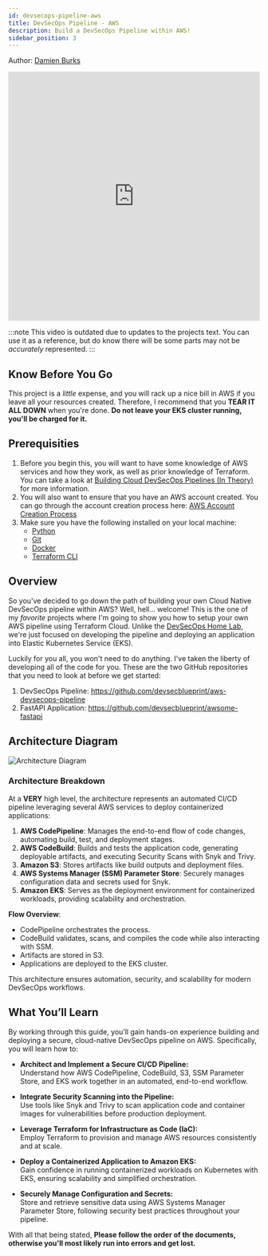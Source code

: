 ```yaml
---
id: devsecops-pipeline-aws
title: DevSecOps Pipeline - AWS
description: Build a DevSecOps Pipeline within AWS!
sidebar_position: 3
---
```


Author: [Damien Burks]

<iframe
  width="100%"
  height="500"
  src="https://www.youtube.com/embed/otleFroshZU?si=otleFroshZU"
  frameborder="0"
  allow="accelerometer; autoplay; encrypted-media; gyroscope; picture-in-picture"
  allowfullscreen
></iframe>

:::note
This video is outdated due to updates to the projects text. You can use it as a reference, but do know there will be some parts may not be _accurately_ represented.
:::

## Know Before You Go

This project is a _little_ expense, and you will rack up a nice bill in AWS if you leave all your resources created. Therefore, I recommend that you **TEAR IT ALL DOWN** when you're done. **Do not leave your EKS cluster running, you'll be charged for it.**

## Prerequisities

1. Before you begin this, you will want to have some knowledge of AWS services and how they work, as well as prior knowledge of Terraform. You can take a look at [Building Cloud DevSecOps Pipelines (In Theory)](../../blueprint/devsecops/implementing-cloud-devsecops.md#other-infrastructure-as-code-iac-languages) for more information.
1. You will also want to ensure that you have an AWS account created. You can go through the account creation process here: [AWS Account Creation Process](https://aws.amazon.com/resources/create-account/)
1. Make sure you have the following installed on your local machine:
   - [Python](https://www.python.org/downloads/)
   - [Git](https://git-scm.com/downloads)
   - [Docker](https://docs.docker.com/engine/install/)
   - [Terraform CLI](https://developer.hashicorp.com/terraform/install)

## Overview

So you've decided to go down the path of building your own Cloud Native DevSecOps pipeline within AWS? Well, hell... welcome! This is the one of my _favorite_ projects where I'm going to show you how to setup your own AWS pipeline using Terraform Cloud. Unlike the [DevSecOps Home Lab](../devsecops-home-lab/index.md), we're just focused on developing the pipeline and deploying an application into Elastic Kubernetes Service (EKS).

Luckily for you all, you won't need to do anything. I've taken the liberty of developing all of the code for you. These are the two GitHub repositories that you need to look at before we get started:

1. DevSecOps Pipeline: https://github.com/devsecblueprint/aws-devsecops-pipeline
1. FastAPI Application: https://github.com/devsecblueprint/awsome-fastapi

## Architecture Diagram

![Architecture Diagram](/img/projects/devsecops-pipeline-aws/architecture.drawio.svg)

### Architecture Breakdown

At a **VERY** high level, the architecture represents an automated CI/CD pipeline leveraging several AWS services to deploy containerized applications:

1. **AWS CodePipeline**: Manages the end-to-end flow of code changes, automating build, test, and deployment stages.
2. **AWS CodeBuild**: Builds and tests the application code, generating deployable artifacts, and executing Security Scans with Snyk and Trivy.
3. **Amazon S3**: Stores artifacts like build outputs and deployment files.
4. **AWS Systems Manager (SSM) Parameter Store**: Securely manages configuration data and secrets used for Snyk.
5. **Amazon EKS**: Serves as the deployment environment for containerized workloads, providing scalability and orchestration.

**Flow Overview**:

- CodePipeline orchestrates the process.
- CodeBuild validates, scans, and compiles the code while also interacting with SSM.
- Artifacts are stored in S3.
- Applications are deployed to the EKS cluster.

This architecture ensures automation, security, and scalability for modern DevSecOps workflows.

## What You’ll Learn

By working through this guide, you’ll gain hands-on experience building and deploying a secure, cloud-native DevSecOps pipeline on AWS. Specifically, you will learn how to:

- **Architect and Implement a Secure CI/CD Pipeline:**  
  Understand how AWS CodePipeline, CodeBuild, S3, SSM Parameter Store, and EKS work together in an automated, end-to-end workflow.

- **Integrate Security Scanning into the Pipeline:**  
  Use tools like Snyk and Trivy to scan application code and container images for vulnerabilities before production deployment.

- **Leverage Terraform for Infrastructure as Code (IaC):**  
  Employ Terraform to provision and manage AWS resources consistently and at scale.

- **Deploy a Containerized Application to Amazon EKS:**  
  Gain confidence in running containerized workloads on Kubernetes with EKS, ensuring scalability and simplified orchestration.

- **Securely Manage Configuration and Secrets:**  
  Store and retrieve sensitive data using AWS Systems Manager Parameter Store, following security best practices throughout your pipeline.

With all that being stated, **Please follow the order of the documents, otherwise you'll most likely run into errors and get lost.**

[Damien Burks]: https://damienjburks.com
